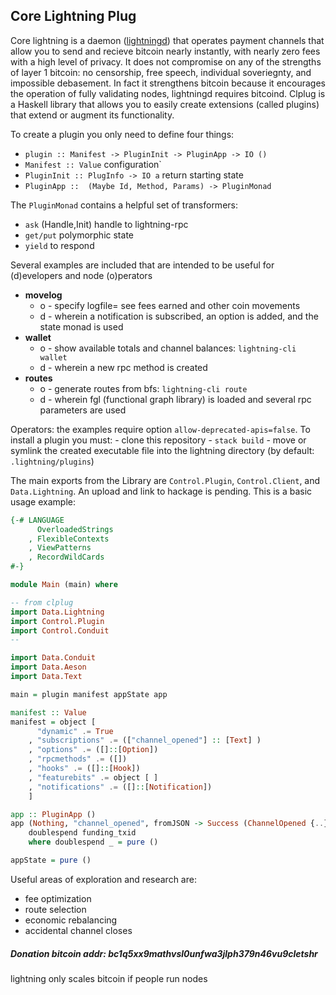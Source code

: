 
## Core Lightning Plug

Core lightning is a daemon ([lightningd](https://lightning.readthedocs.io/PLUGINS.html)) that operates payment channels that allow you to send and recieve bitcoin nearly instantly, with nearly zero fees with a high level of privacy. It does not compromise on any of the strengths of layer 1 bitcoin: no censorship, free speech, individual soveriegnty, and impossible debasement. In fact it strengthens bitcoin because it encourages the operation of fully validating nodes, lightningd requires bitcoind. Clplug is a Haskell library that allows you to easily create extensions (called plugins) that extend or augment its functionality. 

To create a plugin you only need to define four things:
- `plugin :: Manifest -> PluginInit -> PluginApp -> IO ()`
- `Manifest :: Value` configuration`
- `PluginInit :: PlugInfo -> IO a` return starting state
- `PluginApp ::  (Maybe Id, Method, Params) -> PluginMonad`

The `PluginMonad` contains a helpful set of transformers: 
- `ask` (Handle,Init) handle to lightning-rpc
- `get/put` polymorphic state
- `yield` to respond

Several examples are included that are intended to be useful for (d)evelopers and node (o)perators 
- **movelog**
    - o - specify logfile= see fees earned and other coin movements
    - d - wherein a notification is subscribed, an option is added, and the state monad is used
- **wallet** 
    - o - show available totals and channel balances: `lightning-cli wallet`
    - d - wherein a new rpc method is created
- **routes** 
    - o - generate routes from bfs: `lightning-cli route` 
    - d - wherein fgl (functional graph library) is loaded and several rpc parameters are used

Operators: the examples require option `allow-deprecated-apis=false`. To install a plugin you must: 
    - clone this repository
    - `stack build` 
    - move or symlink the created executable file into the lightning directory (by default: `.lightning/plugins`) 
    
The main exports from the Library are `Control.Plugin`, `Control.Client`, and `Data.Lightning`. An upload and link to hackage is pending. This is a basic usage example: 
```haskell  
{-# LANGUAGE 
      OverloadedStrings 
    , FlexibleContexts 
    , ViewPatterns
    , RecordWildCards
#-} 

module Main (main) where

-- from clplug
import Data.Lightning 
import Control.Plugin  
import Control.Conduit
--

import Data.Conduit 
import Data.Aeson
import Data.Text

main = plugin manifest appState app

manifest :: Value 
manifest = object [
      "dynamic" .= True
    , "subscriptions" .= (["channel_opened"] :: [Text] ) 
    , "options" .= ([]::[Option])
    , "rpcmethods" .= ([]) 
    , "hooks" .= ([]::[Hook])
    , "featurebits" .= object [ ]
    , "notifications" .= ([]::[Notification])
    ] 

app :: PluginApp () 
app (Nothing, "channel_opened", fromJSON -> Success (ChannelOpened {..})) = do
    doublespend funding_txid 
    where doublespend _ = pure ()

appState = pure () 
```      

Useful areas of  exploration and research are:
- fee optimization
- route selection
- economic rebalancing
- accidental channel closes

##### Donation bitcoin addr: bc1q5xx9mathvsl0unfwa3jlph379n46vu9cletshr

lightning only scales bitcoin if people run nodes
